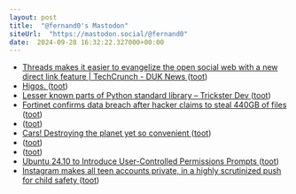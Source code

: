 ```yaml
---
layout: post
title:  "@fernand0's Mastodon"
siteUrl:  "https://mastodon.social/@fernand0"
date:  2024-09-28 16:32:22.327000+00:00
---
```

*  [Threads makes it easier to evangelize the open social web with a new direct link feature \| TechCrunch - DUK News  ](https://dailyuknews.com/tech/threads-makes-it-easier-to-evangelize-the-open-social-web-with-a-new-direct-link-feature-techcrunch/) ([toot](https://mastodon.social/@fernand0/113216136303509763))
*  [Higos. ](https://avecesunafoto.wordpress.com/2024/09/28/higos) ([toot](https://mastodon.social/@fernand0/113215973984975151))
*  [Lesser known parts of Python standard library – Trickster Dev ](https://trickster.dev/post/lesser-known-parts-of-python-standard-librar) ([toot](https://mastodon.social/@fernand0/113215908383736209))
*  [Fortinet confirms data breach after hacker claims to steal 440GB of files ](https://www.bleepingcomputer.com/news/security/fortinet-confirms-data-breach-after-hacker-claims-to-steal-440gb-of-files) ([toot](https://mastodon.social/@fernand0/113215739787130588))
*  [ ](https://mastodon.nu/@proteusbcn) ([toot](https://mastodon.social/@fernand0/113215253075454119))
*  [Cars! Destroying the planet yet so convenient ](https://www.theguardian.com/commentisfree/2023/sep/15/cars-destroying-the-planet-yet-so-convenien) ([toot](https://mastodon.social/@fernand0/113214900888415700))
*  [ ](https://mastodon.nu/@proteusbcn) ([toot](https://mastodon.social/@fernand0/113214795247615156))
*  [ ](https://mastodon.nu/@proteusbcn) ([toot](https://mastodon.social/@fernand0/113214790885488598))
*  [Ubuntu 24.10 to Introduce User-Controlled Permissions Prompts ](https://www.linuxtoday.com/news/ubuntu-24-10-to-introduce-user-controlled-permissions-prompts) ([toot](https://mastodon.social/@fernand0/113214636948922213))
*  [Instagram makes all teen accounts private, in a highly scrutinized push for child safety  ](https://www.npr.org/2024/09/17/g-s1-23181/instagram-teen-accounts-private-meta-child-safety) ([toot](https://mastodon.social/@fernand0/113214505988205919))
